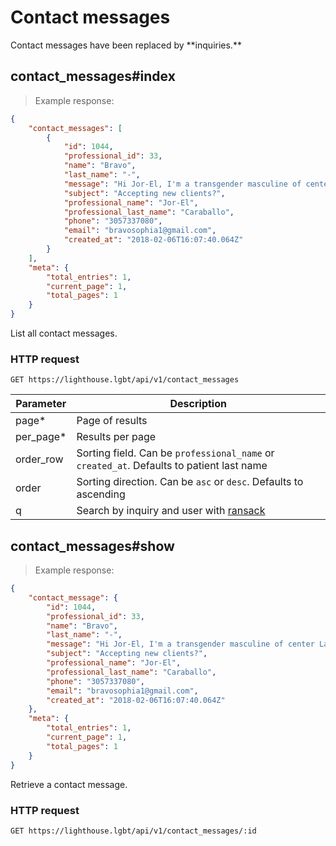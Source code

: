 # Contact messages
<aside class="notice">
Contact messages have been replaced by **inquiries.**
</aside>

## contact_messages#index

> Example response:

```json
{
	"contact_messages": [
		{
			"id": 1044,
			"professional_id": 33,
			"name": "Bravo",
			"last_name": "-",
			"message": "Hi Jor-El, I'm a transgender masculine of center Latinx looking for a counselor who can see me past 6:30pm. Are you accepting new clients at this time for that time slot? I also have Blue Cross Blue Shield as my insurance. Please let me know if you need more information from me.",
			"subject": "Accepting new clients?",
			"professional_name": "Jor-El",
			"professional_last_name": "Caraballo",
			"phone": "3057337080",
			"email": "bravosophia1@gmail.com",
			"created_at": "2018-02-06T16:07:40.064Z"
		}
	],
	"meta": {
		"total_entries": 1,
		"current_page": 1,
		"total_pages": 1
	}
}
```

List all contact messages.
### HTTP request
`GET https://lighthouse.lgbt/api/v1/contact_messages`

Parameter | Description
--------- | -----------
page* | Page of results
per_page* | Results per page
order_row | Sorting field. Can be `professional_name` or `created_at`. Defaults to patient last name
order | Sorting direction. Can be `asc` or `desc`. Defaults to ascending
q | Search by inquiry and user with [ransack](https://github.com/activerecord-hackery/ransack)

## contact_messages#show

> Example response:

```json
{
	"contact_message": {
		"id": 1044,
		"professional_id": 33,
		"name": "Bravo",
		"last_name": "-",
		"message": "Hi Jor-El, I'm a transgender masculine of center Latinx looking for a counselor who can see me past 6:30pm. Are you accepting new clients at this time for that time slot? I also have Blue Cross Blue Shield as my insurance. Please let me know if you need more information from me.",
		"subject": "Accepting new clients?",
		"professional_name": "Jor-El",
		"professional_last_name": "Caraballo",
		"phone": "3057337080",
		"email": "bravosophia1@gmail.com",
		"created_at": "2018-02-06T16:07:40.064Z"
	},
	"meta": {
		"total_entries": 1,
		"current_page": 1,
		"total_pages": 1
	}
}
```

Retrieve a contact message.
### HTTP request
`GET https://lighthouse.lgbt/api/v1/contact_messages/:id`
